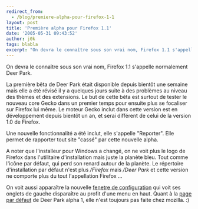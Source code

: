 ```yaml
---
redirect_from:
  - /blog/premiere-alpha-pour-firefox-1-1
layout: post
title: 'Première alpha pour Firefox 1.1'
date: '2005-05-31 09:43:52'
author: j0k
tags: blabla
excerpt: "On devra le connaître sous son vrai nom, Firefox 1.1 s'appelle normalement Deer Park.     \nLa première bêta de Deer Park était disponible depuis bientôt une semaine mais elle a été révisé il y a quelques jours suite à des problèmes au niveau des thèmes et des extensions. Le but de cette bêta est surtout de tester le nouveau core Gecko dans un premier temps pour      …"
---
```


On devra le connaître sous son vrai nom, Firefox 1.1 s'appelle normalement Deer Park.

La première bêta de Deer Park était disponible depuis bientôt une semaine mais elle a été révisé il y a quelques jours suite à des problèmes au niveau des thèmes et des extensions. Le but de cette bêta est surtout de tester le nouveau core Gecko dans un premier temps pour ensuite plus se focaliser sur Firefox lui même. Le moteur Gecko inclut dans cette version est en développement depuis bientôt un an, et serai différent de celui de la version 1.0 de Firefox.

Une nouvelle fonctionnalité a été inclut, elle s'appelle "Reporter". Elle permet de rapporter tout site "cassé" par cette nouvelle alpha.

A noter que l'installeur pour Windows a changé, on ne voit plus le logo de Firefox dans l'utilitaire d'installation mais juste la planète bleu. Tout comme l'icône par défaut, qui perd son renard autour de la planète. Le répertoire d'installation par défaut n'est plus */Firefox* mais */Deer Park* et cette version ne comporte plus du tout l'appellation Firefox ...

On voit aussi apparaître la nouvelle [fenetre de configuration](http://www.j0k3r.net/news-nouvelle-fenetre-d-options-de-firefox-108.html) qui voit ses onglets de gauche disparaître au profit d'une menu en haut.   Quant à la [page par défaut](http://www.mozilla.org/projects/deerpark/) de Deer Park alpha 1, elle n'est toujours pas faite chez mozilla. :)
